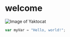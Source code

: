 # welcome
![Image of Yaktocat](https://octodex.github.com/images/yaktocat.png)
``` javascript
var myVar = "Hello, world!";
```
